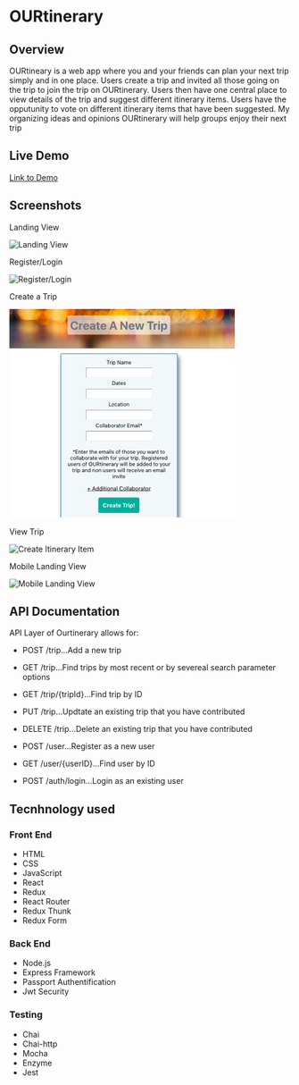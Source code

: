 # OURtinerary

## Overview
OURtineary is a web app where you and your friends can plan your next trip simply and in one place. Users create a trip and invited all those going on the trip to join the trip on OURtinerary. Users then have one central place to view details of the trip and suggest different itinerary items. Users have the opputunity to vote on different itinerary items that have been suggested. My organizing ideas and opinions OURtinerary will help groups enjoy their next trip 

## Live Demo
[Link to Demo](https://stark-hamlet-54072.herokuapp.com/)

## Screenshots
Landing View

![Landing View]()

Register/Login

![Register/Login]()

Create a Trip

![Create a Trip](/src/screenshots/newtrip.png)

View Trip

![Create Itinerary Item]()

Mobile Landing View

![Mobile Landing View]()


## API Documentation
API Layer of Ourtinerary allows for:

- POST /trip...Add a new trip
- GET /trip...Find trips by most recent or by severeal search parameter options
- GET /trip/{tripId}...Find trip by ID
- PUT /trip...Updtate an existing trip that you have contributed
- DELETE /trip...Delete an existing trip that you have contributed

- POST  /user...Register as a new user
- GET /user/{userID}...Find user by ID
- POST  /auth/login...Login as an existing user

## Tecnhnology used

### Front End
- HTML
- CSS
- JavaScript
- React
- Redux
- React Router
- Redux Thunk
- Redux Form

### Back End

- Node.js
- Express Framework
- Passport Authentification
- Jwt Security

### Testing

- Chai
- Chai-http
- Mocha
- Enzyme
- Jest
